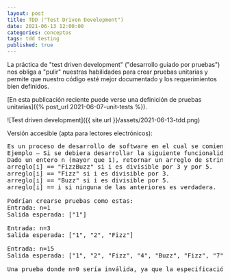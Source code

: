 ```yaml
---
layout: post
title: TDD ("Test Driven Development")
date: 2021-06-13 12:00:00
categories: conceptos
tags: tdd testing
published: true
---
```


La práctica de "test driven development" ("desarrollo guiado por pruebas") nos obliga a "pulir" nuestras habilidades para crear pruebas unitarias y permite que nuestro código esté mejor documentado y los requerimientos bien definidos.

[En esta publicación reciente puede verse una definición de pruebas unitarias]({% post_url 2021-06-07-unit-tests %}).

![Test driven development]({{ site.url }}/assets/2021-06-13-tdd.png)

Versión accesible (apta para lectores electrónicos):

<pre>
Es un proceso de desarrollo de software en el cual se comienza por escribir pruebas para la funcionalidad a desarrollar (generalmente, en forma de "unit tests") y luego se escribe el código necesario para que esas pruebas corran exitosamente.
Ejemplo – Si se debiera desarrollar la siguiente funcionalidad:
Dado un entero n (mayor que 1), retornar un arreglo de strings -indizado desde 1- donde:
arreglo[i] == "FizzBuzz" si i es divisible por 3 y por 5.
arreglo[i] == "Fizz" si i es divisible por 3.
arreglo[i] == "Buzz" si i es divisible por 5.
arreglo[i] == i si ninguna de las anteriores es verdadera.

Podrían crearse pruebas como estas:
Entrada: n=1
Salida esperada: ["1"]

Entrada: n=3
Salida esperada: ["1", "2", "Fizz"]

Entrada: n=15
Salida esperada: ["1", "2", "Fizz", "4", "Buzz", "Fizz", "7", "8", "Fizz", "Buzz", "11", "Fizz", "13", "14", "FizzBuzz"]

Una prueba donde n=0 sería inválida, ya que la especificación tiene la precondición de que n sea mayor que 1.</pre>


</pre>
